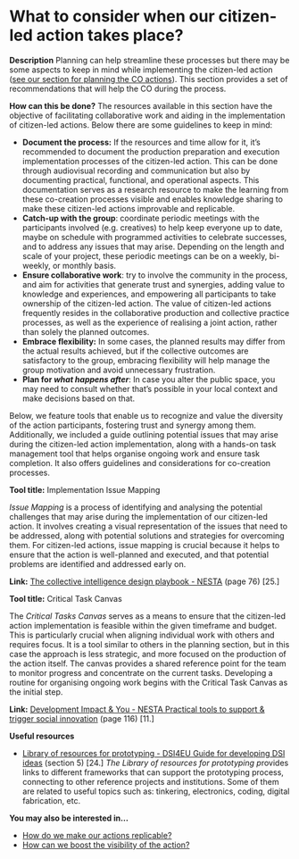 # What to consider when our citizen-led action takes place?

**Description** Planning can help streamline these processes but there may be some aspects to keep in mind while implementing the citizen-led action ([see our section for planning the CO actions](https://docs.google.com/document/d/1LRyIvvREfbuXPFbnkgXoIp4lkLQ2UlGSrTmDkOSyr9U/edit?pli=1#heading=h.2grqrue)). This section provides a set of recommendations that will help the CO during the process.

**How can this be done?** The resources available in this section have the objective of facilitating collaborative work and aiding in the implementation of citizen-led actions. Below there are some guidelines to keep in mind:

* **Document the process:** If the resources and time allow for it, it’s recommended to document the production preparation and execution implementation processes of the citizen-led action. This can be done through audiovisual recording and communication but also by documenting practical, functional, and operational aspects. This documentation serves as a research resource to make the learning from these co-creation processes visible and enables knowledge sharing to make these citizen-led actions improvable and replicable.
* **Catch-up with the group**: coordinate periodic meetings with the participants involved (e.g. creatives) to help keep everyone up to date, maybe on schedule with programmed activities to celebrate successes, and to address any issues that may arise. Depending on the length and scale of your project, these periodic meetings can be on a weekly, bi-weekly, or monthly basis.
* **Ensure collaborative work**: try to involve the community in the process, and aim for activities that generate trust and synergies, adding value to knowledge and experiences, and empowering all participants to take ownership of the citizen-led action. The value of citizen-led actions frequently resides in the collaborative production and collective practice processes, as well as the experience of realising a joint action, rather than solely the planned outcomes.
* **Embrace flexibility:** In some cases, the planned results may differ from the actual results achieved, but if the collective outcomes are satisfactory to the group, embracing flexibility will help manage the group motivation and avoid unnecessary frustration.
* **Plan for&#x20;**_**what happens after**_: In case you alter the public space, you may need to consult whether that’s possible in your local context and make decisions based on that.

Below, we feature tools that enable us to recognize and value the diversity of the action participants, fostering trust and synergy among them. Additionally, we included a guide outlining potential issues that may arise during the citizen-led action implementation, along with a hands-on task management tool that helps organise ongoing work and ensure task completion. It also offers guidelines and considerations for co-creation processes.

**Tool title:** Implementation Issue Mapping

_Issue Mapping_ is a process of identifying and analysing the potential challenges that may arise during the implementation of our citizen-led action. It involves creating a visual representation of the issues that need to be addressed, along with potential solutions and strategies for overcoming them. For citizen-led actions, issue mapping is crucial because it helps to ensure that the action is well-planned and executed, and that potential problems are identified and addressed early on.

**Link:** [The collective intelligence design playbook - NESTA](https://media.nesta.org.uk/documents/Nesta_Playbook_001_Web.pdf) (page 76) \[25.]

**Tool title:** Critical Task Canvas

The _Critical Tasks Canvas_ serves as a means to ensure that the citizen-led action implementation is feasible within the given timeframe and budget. This is particularly crucial when aligning individual work with others and requires focus. It is a tool similar to others in the planning section, but in this case the approach is less strategic, and more focused on the production of the action itself. The canvas provides a shared reference point for the team to monitor progress and concentrate on the current tasks. Developing a routine for organising ongoing work begins with the Critical Task Canvas as the initial step.

**Link:** [Development Impact & You - NESTA Practical tools to support & trigger social innovation](https://media.nesta.org.uk/documents/diy-toolkit-full-download-a4-size.pdf) (page 116) \[11.]

**Useful resources**

* [Library of resources for prototyping - DSI4EU Guide for developing DSI ideas](https://waag.org/sites/waag/files/2019-06/DSI4EU-Guide-for-developing-DSI-ideas.pdf) (section 5) \[24.] _The Library of resources for prototyping &#x70;_&#x72;ovides links to different frameworks that can support the prototyping process, connecting to other reference projects and institutions. Some of them are related to useful topics such as: tinkering, electronics, coding, digital fabrication, etc.

**You may also be interested in…**

* [How do we make our actions replicable?](broken-reference)
* [How can we boost the visibility of the action?](broken-reference)
